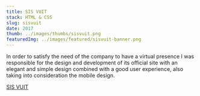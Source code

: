 ```yaml
---
title: SIS VUIT
stack: HTML & CSS
slug: sisvuit
date: 2017
thumb: ../images/thumbs/sisvuit.png
featuredImg: ../images/featured/sisvuit-banner.png
---
```


In order to satisfy the need of the company to have a virtual presence I was responsible for the design and development of its official site with an elegant and simple design combined with a good user experience, also taking into consideration the mobile design.

[SIS VUIT](http://sisvuit.com/cat/index-Cat.html)